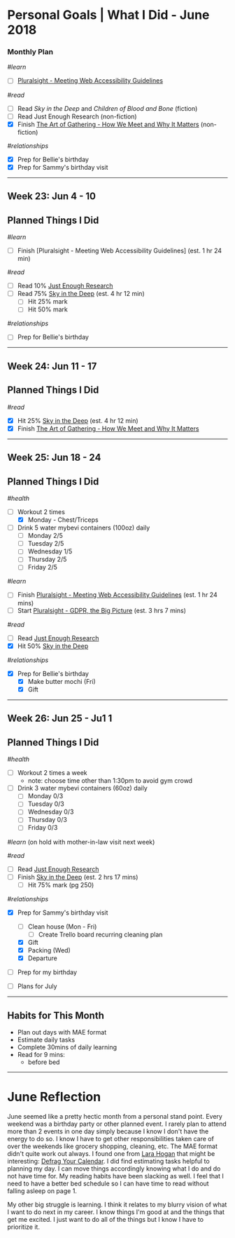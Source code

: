 Personal Goals | What I Did - June 2018
==============

### Monthly Plan
_#learn_
- [ ] [Pluralsight - Meeting Web Accessibility Guidelines](https://app.pluralsight.com/library/courses/web-accessibility-meeting-guidelines/table-of-contents)

_#read_
- [ ] Read _Sky in the Deep_ and _Children of Blood and Bone_ (fiction)
- [ ] Read Just Enough Research (non-fiction)
- [x] Finish [The Art of Gathering - How We Meet and Why It Matters](https://www.goodreads.com/book/show/37424706-the-art-of-gathering) (non-fiction)

_#relationships_
- [x] Prep for Bellie's birthday
- [x] Prep for Sammy's birthday visit

---

## Week 23: Jun 4 - 10

## Planned Things I Did
_#learn_
- [ ] Finish [Pluralsight - Meeting Web Accessibility Guidelines] (est. 1 hr 24 min)

_#read_
- [ ] Read 10% [Just Enough Research](https://www.goodreads.com/book/show/17236175-just-enough-research) 
- [ ] Read 75% [Sky in the Deep](https://www.goodreads.com/book/show/34726469-sky-in-the-deep1) (est. 4 hr 12 min)
  - [ ] Hit 25% mark
  - [ ] Hit 50% mark  

_#relationships_
- [ ] Prep for Bellie's birthday
  
---

## Week 24: Jun 11 - 17

## Planned Things I Did
_#read_
- [x] Hit 25% [Sky in the Deep](https://www.goodreads.com/book/show/34726469-sky-in-the-deep1) (est. 4 hr 12 min)
- [x] Finish [The Art of Gathering - How We Meet and Why It Matters](https://www.goodreads.com/book/show/37424706-the-art-of-gathering)

---

## Week 25: Jun 18 - 24

## Planned Things I Did
_#health_
- [ ] Workout 2 times 
  - [x] Monday - Chest/Triceps
- [ ] Drink 5 water mybevi containers (100oz) daily
  - [ ] Monday 2/5
  - [ ] Tuesday 2/5
  - [ ] Wednesday 1/5
  - [ ] Thursday 2/5
  - [ ] Friday 2/5

_#learn_
- [ ] Finish [Pluralsight - Meeting Web Accessibility Guidelines](https://app.pluralsight.com/library/courses/web-accessibility-meeting-guidelines/table-of-contents) (est. 1 hr 24 mins)
- [ ] Start [Pluralsight - GDPR, the Big Picture](https://app.pluralsight.com/library/courses/gdpr-big-picture/table-of-contents) (est. 3 hrs 7 mins)

_#read_
- [ ] Read [Just Enough Research](https://www.goodreads.com/book/show/17236175-just-enough-research)
- [x] Hit 50% [Sky in the Deep](https://www.goodreads.com/book/show/34726469-sky-in-the-deep1)

_#relationships_
- [x] Prep for Bellie's birthday 
  - [x] Make butter mochi (Fri)
  - [x] Gift

---

## Week 26: Jun 25 - Ju1 1

## Planned Things I Did

_#health_
- [ ] Workout 2 times a week
  - note: choose time other than 1:30pm to avoid gym crowd
- [ ] Drink 3 water mybevi containers (60oz) daily
  - [ ] Monday 0/3
  - [ ] Tuesday 0/3
  - [ ] Wednesday 0/3
  - [ ] Thursday 0/3
  - [ ] Friday 0/3

_#learn_
(on hold with mother-in-law visit next week)

_#read_
- [ ] Read [Just Enough Research](https://www.goodreads.com/book/show/17236175-just-enough-research)
- [ ] Finish [Sky in the Deep](https://www.goodreads.com/book/show/34726469-sky-in-the-deep1) (est. 2 hrs 17 mins)
  - [ ] Hit 75% mark (pg 250)

_#relationships_
- [x] Prep for Sammy's birthday visit
  - [ ] Clean house (Mon - Fri)
    - [ ] Create Trello board recurring cleaning plan
  - [x] Gift
  - [x] Packing (Wed)
  - [x] Departure
- [ ] Prep for my birthday

- [ ] Plans for July

---

## Habits for This Month
- Plan out days with MAE format
- Estimate daily tasks
- Complete 30mins of daily learning
- Read for 9 mins: 
  - before bed

---


# June Reflection
June seemed like a pretty hectic month from a personal stand point. Every weekend was a birthday party or other planned event. I rarely plan to attend more than 2 events in one day simply because I know I don't have the energy to do so. I know I have to get other responsibilities taken care of over the weekends like grocery shopping, cleaning, etc. The MAE format didn't quite work out always. I found one from [Lara Hogan](https://twitter.com/lara_hogan) that might be interesting: [Defrag Your Calendar](https://docs.google.com/document/d/1qOXEOOYvxiA4LDgmEqK0hCYuJ44nf0Z8UM-j48kK4gw/edit). I did find estimating tasks helpful to planning my day. I can move things accordingly knowing what I do and do not have time for. My reading habits have been slacking as well. I feel that I need to have a better bed schedule so I can have time to read without falling asleep on page 1.

My other big struggle is learning. I think it relates to my blurry vision of what I want to do next in my career. I know things I'm good at and the things that get me excited. I just want to do all of the things but I know I have to prioritize it. 
